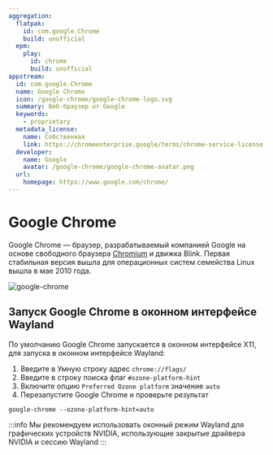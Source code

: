```yaml
---
aggregation:
  flatpak:
    id: com.google.Chrome
    build: unofficial
  epm:
    play:
      id: chrome
      build: unofficial
appstream:
  id: com.google.Chrome
  name: Google Chrome
  icon: /google-chrome/google-chrome-logo.svg
  summary: Веб-браузер от Google
  keywords:
    - proprietary
  metadata_license:
    name: Собственная
    link: https://chromeenterprise.google/terms/chrome-service-license-agreement/in/
  developer:
    name: Google
    avatar: /google-chrome/google-chrome-avatar.png
  url:
    homepage: https://www.google.com/chrome/
---
```


# Google Chrome

Google Chrome — браузер, разрабатываемый компанией Google на основе свободного браузера [Chromium](/apps/chromium/) и движка Blink. Первая стабильная версия вышла для операционных систем семейства Linux вышла в мае 2010 года.

![google-chrome](/google-chrome/google-chrome-1.png)

<!--@include: @ru/apps/.parts/install/content-flatpak.md-->
<!--@include: @ru/apps/.parts/warns/unprivileged-spaces.md-->
<!--@include: @ru/apps/.parts/install/content-epm-play.md-->

## Запуск Google Chrome в оконном интерфейсе Wayland

По умолчанию Google Chrome запускается в оконном интерфейсе X11, для запуска в оконном интерфейсе Wayland:

1. Введите в Умную строку адрес `chrome://flags/`
2. Введите в строку поиска флаг `#ozone-platform-hint`
3. Включите опцию `Preferred Ozone platform` значение `auto`
4. Перезапустите Google Chrome и проверьте результат

```shell
google-chrome --ozone-platform-hint=auto
```

:::info
Мы рекомендуем использовать оконный режим Wayland для графических устройств NVIDIA, использующие закрытые драйвера NVIDIA и сессию Wayland
:::

